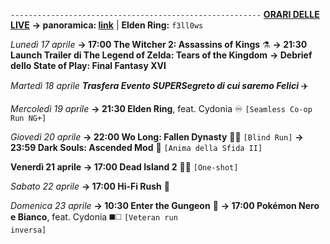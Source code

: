 <code>--------------------------------------------------------</code>
<b><u>ORARI DELLE LIVE</u></b>
<b>→ panoramica: <a href="https://trello.com/b/iKwdSGf3/sabaku">link</a></b> | <b>Elden Ring:</b> <code>f3ll0ws</code>

<i>Lunedì 17 aprile</i>
<b>→ 17:00 The Witcher 2: Assassins of Kings</b> ⚗️
<b>→ 21:30 Launch Trailer di The Legend of Zelda: Tears of the Kingdom</b>
<b>→       Debrief dello State of Play: Final Fantasy XVI</b>

<i>Martedì 18 aprile</i>
<i><b>Trasfera Evento SUPERSegreto di cui saremo Felici</b></i> ✈️

<i>Mercoledì 19 aprile</i>
<b>→ 21:30 Elden Ring</b>, feat. Cydonia ♾ <code>[Seamless Co-op Run NG+]</code>

<i>Giovedì 20 aprile</i>
<b>→ 22:00 Wo Long: Fallen Dynasty</b> 🥠🐉 <code>[Blind Run]</code>
<b>→ 23:59 Dark Souls: Ascended Mod</b> 🔮 <code>[Anima della Sfida II]</code>

<b>Venerdì 21 aprile</b>
<b>→ 17:00 Dead Island 2</b> 🧟‍♀️ <code>[One-shot]</code>

<i>Sabato 22 aprile</i>
<b>→ 17:00 Hi-Fi Rush</b> 🎸

<i>Domenica 23 aprile</i>
<b>→ 10:30 Enter the Gungeon</b> 🔫
<b>→ 17:00 Pokémon Nero e Bianco</b>, feat. Cydonia ◼️◻️ <code>[Veteran run inversa]</code>
